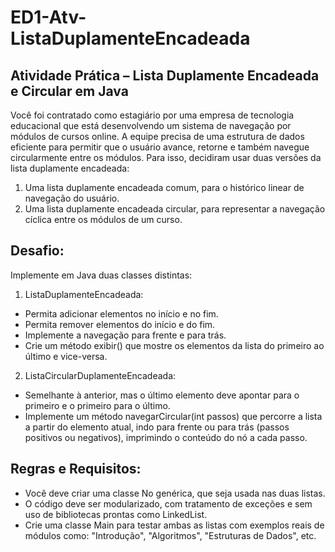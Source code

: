 # ED1-Atv-ListaDuplamenteEncadeada
## Atividade Prática – Lista Duplamente Encadeada e Circular em Java

Você foi contratado como estagiário por uma empresa de tecnologia educacional que está desenvolvendo um sistema de navegação por módulos de cursos online. A equipe precisa de uma estrutura de dados eficiente para permitir que o usuário avance, retorne e também navegue circularmente entre os módulos. Para isso, decidiram usar duas versões da lista duplamente encadeada:

1. Uma lista duplamente encadeada comum, para o histórico linear de navegação do usuário.
2. Uma lista duplamente encadeada circular, para representar a navegação cíclica entre os módulos de um curso.
## Desafio: 
Implemente em Java duas classes distintas:

1. ListaDuplamenteEncadeada:
- Permita adicionar elementos no início e no fim.
- Permita remover elementos do início e do fim.
- Implemente a navegação para frente e para trás.
- Crie um método exibir() que mostre os elementos da lista do primeiro ao último e vice-versa.

2. ListaCircularDuplamenteEncadeada:
- Semelhante à anterior, mas o último elemento deve apontar para o primeiro e o primeiro para o último.
- Implemente um método navegarCircular(int passos) que percorre a lista a partir do elemento atual, indo para frente ou para trás (passos positivos ou negativos), imprimindo o conteúdo do nó a cada passo.

## Regras e Requisitos:
- Você deve criar uma classe No<T> genérica, que seja usada nas duas listas.
- O código deve ser modularizado, com tratamento de exceções e sem uso de bibliotecas prontas como LinkedList.
- Crie uma classe Main para testar ambas as listas com exemplos reais de módulos como: "Introdução", "Algoritmos", "Estruturas de Dados", etc.
